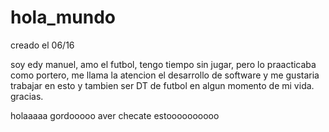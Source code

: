 # hola_mundo
creado el 06/16
  
  soy edy manuel, amo el futbol, tengo tiempo sin jugar, pero lo praacticaba como portero, me llama la atencion el desarrollo de software
  y me gustaria trabajar en esto y tambien ser DT de futbol en algun momento de mi vida.
  gracias.
  
  holaaaaa gordooooo aver checate estoooooooooo
